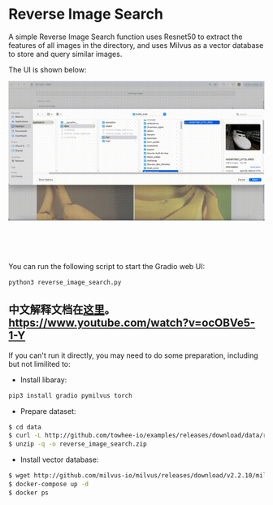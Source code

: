 # Reverse Image Search
A simple Reverse Image Search function uses Resnet50 to extract the features of all images in the directory, and uses Milvus as a vector database to store and query similar images.  
  
The UI is shown below:

<p align="center">
  <img src="data/demo.gif" alt="UI demo" />
</p>

<br/>
<br/>
<br/>
  
You can run the following script to start the Gradio web UI:
```bash
python3 reverse_image_search.py
```

中文解释文档在<a href="document_zh.pdf">这里</a>。
https://www.youtube.com/watch?v=ocOBVe5-1-Y
---

If you can't run it directly, you may need to do some preparation, including but not limilited to:

- Install libaray:
```bash
pip3 install gradio pymilvus torch
```
- Prepare dataset:
```bash
$ cd data
$ curl -L http://github.com/towhee-io/examples/releases/download/data/reverse_image_search.zip -O
$ unzip -q -o reverse_image_search.zip
```
- Install vector database:
```bash
$ wget http://github.com/milvus-io/milvus/releases/download/v2.2.10/milvus-standalone-docker-compose.yml -O docker-compose.yml
$ docker-compose up -d
$ docker ps
```

